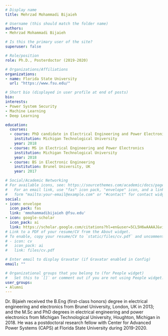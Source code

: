 ```yaml
---
# Display name
title: Mehrzad Mohammadi Bijaieh

# Username (this should match the folder name)
authors:
- Mehrzad Mohammadi Bijaieh

# Is this the primary user of the site?
superuser: false

# Role/position
role: Ph.D., Posterdoctor (2019-2020)

# Organizations/Affiliations
organizations:
- name: Florida State University
  url: "https://www.fsu.edu/"

# Short bio (displayed in user profile at end of posts)
bio: 
interests:
- Power System Security
- Machine Learning
- Deep Learning

education:
  courses:
  - course: PhD candidate in Electrical Engineering and Power Electronics
    institution: Michigan Technological University
    year: 2018
  - course: MS in Electrical Engineering and Power Electronics
    institution: Michigan Technological University
    year: 2018
  - course: BS in Electronic Engineering
    institution: Brunel University, UK
    year: 2017

# Social/Academic Networking
# For available icons, see: https://sourcethemes.com/academic/docs/page-builder/#icons
#   For an email link, use "fas" icon pack, "envelope" icon, and a link in the
#   form "mailto:your-email@example.com" or "#contact" for contact widget.
social:
- icon: envelope
  icon_pack: fas
  link: 'mmohammadibijaieh @fsu.edu'
- icon: google-scholar
  icon_pack: ai
  link: https://scholar.google.com/citations?hl=en&user=5CL5H6wAAAAJ&view_op=list_works&sortby=pubdate
# Link to a PDF of your resume/CV from the About widget.
# To enable, copy your resume/CV to `static/files/cv.pdf` and uncomment the lines below.
# - icon: cv
#   icon_pack: ai
#   link: files/cv.pdf

# Enter email to display Gravatar (if Gravatar enabled in Config)
email: ""

# Organizational groups that you belong to (for People widget)
#   Set this to `[]` or comment out if you are not using People widget.
user_groups:
- Alumni
---
```


Dr. Bijaieh received the B.Eng (first-class honors) degree in electrical engineering and electronics from Brunel University, London, UK in 2013; and the M.Sc and PhD degrees in electrical engineering and power electronics from Michigan Technological University, Houghton, Michigan in 2018.
He was a postdoctoral research fellow with Center for Advanced Power Systems (CAPS) at Florida State University during 2019-2020.
